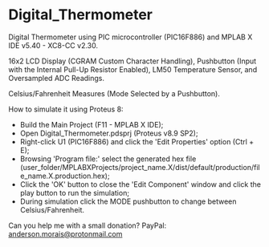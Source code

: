 # Digital_Thermometer
Digital Thermometer using PIC microcontroller (PIC16F886) and MPLAB X IDE v5.40 - XC8-CC v2.30.

16x2 LCD Display (CGRAM Custom Character Handling), Pushbutton (Input with the Internal Pull-Up Resistor Enabled), LM50 Temperature Sensor, and Oversampled ADC Readings.

Celsius/Fahrenheit Measures (Mode Selected by a Pushbutton).

How to simulate it using Proteus 8:
- Build the Main Project (F11 - MPLAB X IDE);
- Open Digital_Thermometer.pdsprj (Proteus v8.9 SP2);
- Right-click U1 (PIC16F886) and click the 'Edit Properties' option (Ctrl + E);
- Browsing 'Program file:' select the generated hex file (user_folder/MPLABXProjects/project_name.X/dist/default/production/file_name.X.production.hex);
- Click the 'OK' button to close the 'Edit Component' window and click the play button to run the simulation;
- During simulation click the MODE pushbutton to change between Celsius/Fahrenheit.

Can you help me with a small donation? PayPal: anderson.morais@protonmail.com
